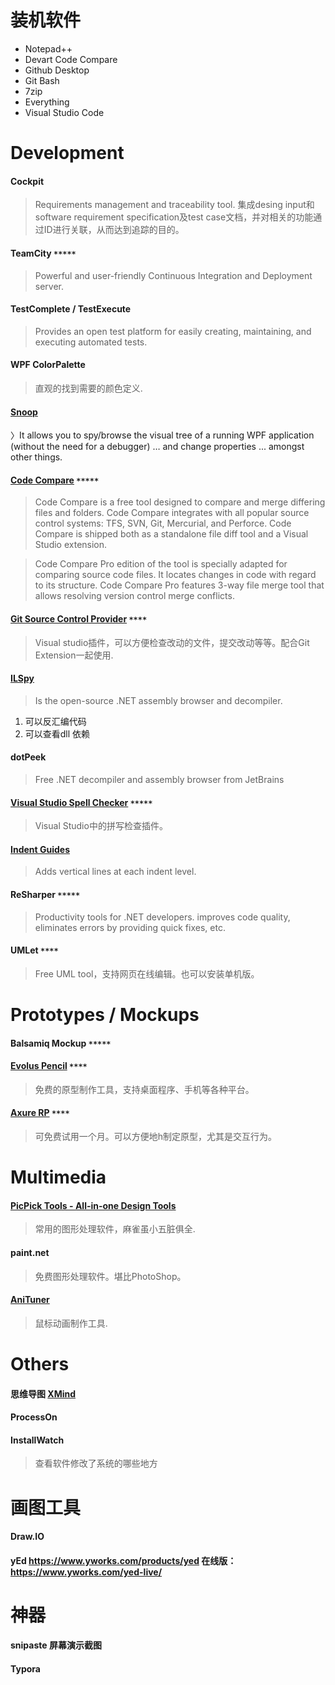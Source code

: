 # 装机软件
- Notepad++
- Devart Code Compare
- Github Desktop
- Git Bash
- 7zip
- Everything
- Visual Studio Code

# **Development**
#### Cockpit
> Requirements management and traceability tool. 集成desing input和software requirement specification及test case文档，并对相关的功能通过ID进行关联，从而达到追踪的目的。

#### TeamCity `*****`
> Powerful and user-friendly Continuous Integration and Deployment server.

#### TestComplete / TestExecute
> Provides an open test platform for easily creating, maintaining, and executing automated tests.

#### WPF ColorPalette
> 直观的找到需要的颜色定义.

#### [Snoop](http://snoopwpf.codeplex.com/)
〉It allows you to spy/browse the visual tree of a running WPF application (without the need for a debugger) … and change properties ... amongst other things.

#### [Code Compare](https://www.devart.com/codecompare/) `*****`
> Code Compare is a free tool designed to compare and merge differing files and folders. Code Compare integrates with all popular source control systems: TFS, SVN, Git, Mercurial, and Perforce. Code Compare is shipped both as a standalone file diff tool and a Visual Studio extension.

> Code Compare Pro edition of the tool is specially adapted for comparing source code files. It locates changes in code with regard to its structure. Code Compare Pro features 3-way file merge tool that allows resolving version control merge conflicts.

#### [Git Source Control Provider](http://gitscc.codeplex.com/wikipage?title=Installation&referringTitle=Documentation) `****`
> Visual studio插件，可以方便检查改动的文件，提交改动等等。配合Git Extension一起使用.
 
#### [ILSpy](http://www.ilspy.net/)
> Is the open-source .NET assembly browser and decompiler.
1. 可以反汇编代码
2. 可以查看dll 依赖
 
#### dotPeek
> Free .NET decompiler and assembly browser from JetBrains
 
#### [Visual Studio Spell Checker](https://github.com/EWSoftware/VSSpellChecker) `*****`
> Visual Studio中的拼写检查插件。

#### [Indent Guides](https://visualstudiogallery.msdn.microsoft.com/e792686d-542b-474a-8c55-630980e72c30)
> Adds vertical lines at each indent level.

#### ReSharper `*****`
> Productivity tools for .NET developers. improves code quality, eliminates errors by providing quick fixes, etc.
 
#### UMLet `****`
> Free UML tool，支持网页在线编辑。也可以安装单机版。
 
# **Prototypes / Mockups**

#### Balsamiq Mockup `*****`

#### [Evolus Pencil](http://pencil.evolus.vn/) `****`
> 免费的原型制作工具，支持桌面程序、手机等各种平台。

#### [Axure RP](http://www.axure.com/) `****`
> 可免费试用一个月。可以方便地h制定原型，尤其是交互行为。

# **Multimedia**
#### [PicPick Tools - All-in-one Design Tools](http://picpick.wiziple.net/)
> 常用的图形处理软件，麻雀虽小五脏俱全.

#### paint.net
> 免费图形处理软件。堪比PhotoShop。
 
#### [AniTuner](http://www.gdgsoft.com/download/anituner.aspx)
> 鼠标动画制作工具.

# **Others**
#### 思维导图 [XMind](https://www.xmind.net/)
#### ProcessOn


#### InstallWatch
> 查看软件修改了系统的哪些地方

# **画图工具** 
#### Draw.IO
#### yEd https://www.yworks.com/products/yed 在线版： https://www.yworks.com/yed-live/

# **神器**
#### snipaste 屏幕演示截图
#### Typora
